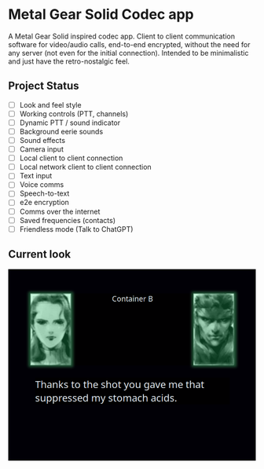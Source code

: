 # Metal Gear Solid Codec app

A Metal Gear Solid inspired codec app. Client to client  communication software for video/audio calls, end-to-end encrypted, without the need for any server (not even for the initial connection). Intended to be minimalistic and just have the retro-nostalgic feel.

## Project Status
- [ ] Look and feel style
- [ ] Working controls (PTT, channels)
- [ ] Dynamic PTT / sound indicator
- [ ] Background eerie sounds
- [ ] Sound effects
- [ ] Camera input
- [ ] Local client to client connection
- [ ] Local network client to client connection
- [ ] Text input
- [ ] Voice comms
- [ ] Speech-to-text
- [ ] e2e encryption
- [ ] Comms over the internet
- [ ] Saved frequencies (contacts)
- [ ] Friendless mode (Talk to ChatGPT)
## Current look

![screenshot](screenshot.png)
